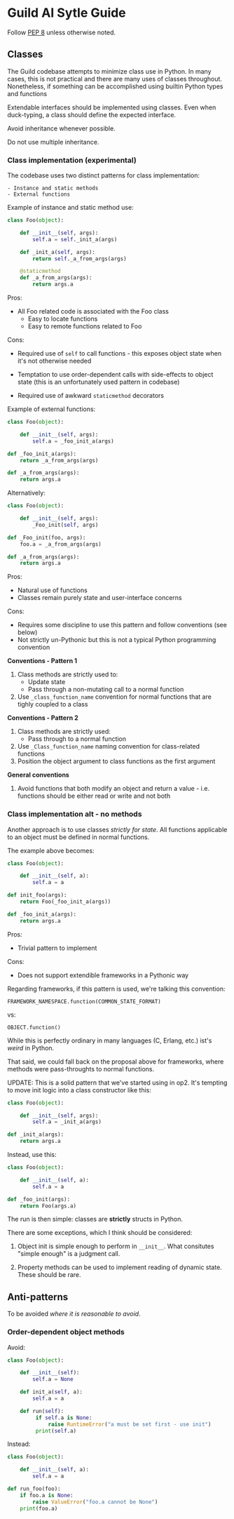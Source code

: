 # Guild AI Sytle Guide

Follow [PEP 8](https://www.python.org/dev/peps/pep-0008/) unless
otherwise noted.

## Classes

The Guild codebase attempts to minimize class use in Python. In many
cases, this is not practical and there are many uses of classes
throughout. Nonetheless, if something can be accomplished using
builtin Python types and functions

Extendable interfaces should be implemented using classes. Even when
duck-typing, a class should define the expected interface.

Avoid inheritance whenever possible.

Do not use multiple inheritance.

### Class implementation (experimental)

The codebase uses two distinct patterns for class implementation:

    - Instance and static methods
    - External functions

Example of instance and static method use:

``` python
class Foo(object):

    def __init__(self, args):
        self.a = self._init_a(args)

    def _init_a(self, args):
        return self._a_from_args(args)

    @staticmethod
    def _a_from_args(args):
        return args.a

```

Pros:

- All Foo related code is associated with the Foo class
  - Easy to locate functions
  - Easy to remote functions related to Foo

Cons:

- Required use of `self` to call functions - this exposes object state
  when it's not otherwise needed

- Temptation to use order-dependent calls with side-effects to object
  state (this is an unfortunately used pattern in codebase)

- Required use of awkward `staticmethod` decorators

Example of external functions:

``` python
class Foo(object):

    def __init__(self, args):
        self.a = _foo_init_a(args)

def _foo_init_a(args):
    return _a_from_args(args)

def _a_from_args(args):
    return args.a
```

Alternatively:

``` python
class Foo(object):

    def __init__(self, args):
        _Foo_init(self, args)

def _Foo_init(foo, args):
    foo.a = _a_from_args(args)

def _a_from_args(args):
    return args.a
```

Pros:

- Natural use of functions
- Classes remain purely state and user-interface concerns

Cons:

- Requires some discipline to use this pattern and follow conventions
  (see below)
- Not strictly un-Pythonic but this is not a typical Python
  programming convention

**Conventions - Pattern 1**

1. Class methods are strictly used to:
   - Update state
   - Pass through a non-mutating call to a normal function
2. Use `_class_function_name` convention for normal functions that are
   tighly coupled to a class

**Conventions - Pattern 2**

1. Class methods are strictly used:
   - Pass through to a normal function
2. Use `_Class_function_name` naming convention for class-related
   functions
3. Position the object argument to class functions as the first
   argument

**General conventions**

1. Avoid functions that both modify an object and return a value -
   i.e. functions should be either read or write and not both

### Class implementation alt - no methods

Another approach is to use classes *strictly for state*. All functions
applicable to an object must be defined in normal functions.

The example above becomes:

``` python
class Foo(object):

    def __init__(self, a):
        self.a = a

def init_foo(args):
    return Foo(_foo_init_a(args))

def _foo_init_a(args):
    return args.a
```

Pros:

- Trivial pattern to implement

Cons:

- Does not support extendible frameworks in a Pythonic way

Regarding frameworks, if this pattern is used, we're talking this
convention:

    FRAMEWORK_NAMESPACE.function(COMMON_STATE_FORMAT)

vs:

    OBJECT.function()

While this is perfectly ordinary in many languages (C, Erlang, etc.)
ist's *weird* in Python.

That said, we could fall back on the proposal above for frameworks,
where methods were pass-throughts to normal functions.

UPDATE: This is a solid pattern that we've started using in op2. It's
tempting to move init logic into a class constructor like this:

``` python
class Foo(object):

    def __init__(self, args):
        self.a = _init_a(args)

def _init_a(args):
    return args.a
```

Instead, use this:

``` python
class Foo(object):

    def __init__(self, a):
        self.a = a

def _foo_init(args):
    return Foo(args.a)
```

The run is then simple: classes are **strictly** structs in Python.

There are some exceptions, which I think should be considered:

1. Object init is simple enough to perform in `__init__`. What
   consitutes "simple enough" is a judgment call.

2. Property methods can be used to implement reading of dynamic
   state. These should be rare.

## Anti-patterns

To be avoided *where it is reasonable to avoid*.

### Order-dependent object methods

Avoid:

``` python
class Foo(object):

    def __init__(self):
        self.a = None

    def init_a(self, a):
        self.a = a

    def run(self):
         if self.a is None:
             raise RuntimeError("a must be set first - use init")
         print(self.a)
```

Instead:

``` python
class Foo(object):

    def __init__(self, a):
        self.a = a

def run_foo(foo):
    if foo.a is None:
        raise ValueError("foo.a cannot be None")
    print(foo.a)
```
